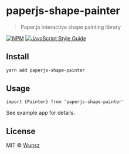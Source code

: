 # paperjs-shape-painter

> Paper.js interactive shape painting library

[![NPM](https://img.shields.io/npm/v/paperjs-shape-painter.svg)](https://www.npmjs.com/package/paperjs-shape-painter) [![JavaScript Style Guide](https://img.shields.io/badge/code_style-standard-brightgreen.svg)](https://standardjs.com)

## Install

```bash
yarn add paperjs-shape-painter
```

## Usage

```tsx
import {Painter} from 'paperjs-shape-painter'
```

See example app for details.

## License

MIT © [Wunsz](https://github.com/Wunsz)

